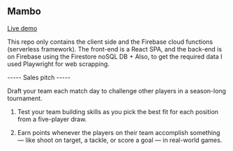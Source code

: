 ## Mambo

[Live demo](https://playmambo.app)

This repo only contains the client side and the Firebase cloud functions (serverless framework). The front-end is a React SPA, and the back-end is on Firebase using the Firestore noSQL DB + Also, to get the required data I used Playwright for web scrapping.

----- Sales pitch -----

Draft your team each match day to challenge other players in a season-long tournament.

1. Test your team building skills as you pick the best fit for each position from a five-player draw.

2. Earn points whenever the players on their team accomplish something — like shoot on target, a tackle, or score a goal — in real-world games.
